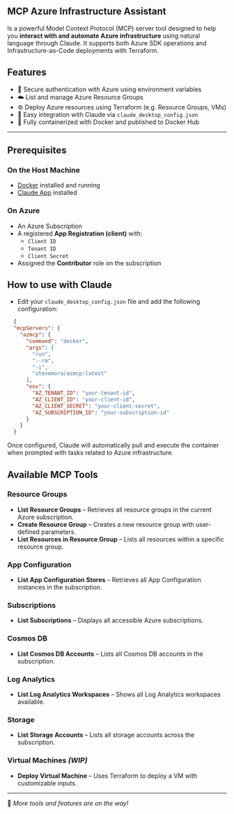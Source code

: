 ## MCP Azure Infrastructure Assistant

Is a powerful Model Context Protocol (MCP) server tool designed to help you **interact with and automate Azure infrastructure** 
using natural language through Claude. It supports both Azure SDK operations and Infrastructure-as-Code deployments with Terraform.

## Features

- 🔐 Secure authentication with Azure using environment variables
- ☁️ List and manage Azure Resource Groups
- ⚙️ Deploy Azure resources using Terraform (e.g. Resource Groups, VMs)
- 🤖 Easy integration with Claude via `claude_desktop_config.json`
- 🐳 Fully containerized with Docker and published to Docker Hub

---

##  Prerequisites

### On the Host Machine
- [Docker](https://www.docker.com/) installed and running
- [Claude App](https://claude.ai/download) installed

### On Azure
- An Azure Subscription
- A registered **App Registration (client)** with:
  - `Client ID`
  - `Tenant ID`
  - `Client Secret`
- Assigned the **Contributor** role on the subscription

## How to use with Claude
- Edit your `claude_desktop_config.json` file and add the following configuration:
```json
  {
  "mcpServers": {
    "azmcp": {
      "command": "docker",
      "args": [
        "run",
        "--rm",
        "-i",
        "stevemora/azmcp:latest"
      ],
      "env": {
        "AZ_TENANT_ID": "your-tenant-id",
        "AZ_CLIENT_ID": "your-client-id",
        "AZ_CLIENT_SECRET": "your-client-secret",
        "AZ_SUBSCRIPTION_ID": "your-subscription-id"
      }
    }
  }
```
Once configured, Claude will automatically pull and execute the container when prompted with tasks related to Azure infrastructure.

## Available MCP Tools
### Resource Groups
- **List Resource Groups** – Retrieves all resource groups in the current Azure subscription.
- **Create Resource Group** – Creates a new resource group with user-defined parameters.
- **List Resources in Resource Group** – Lists all resources within a specific resource group.

### App Configuration
- **List App Configuration Stores** – Retrieves all App Configuration instances in the subscription.

### Subscriptions
- **List Subscriptions** – Displays all accessible Azure subscriptions.

### Cosmos DB
- **List Cosmos DB Accounts** – Lists all Cosmos DB accounts in the subscription.

### Log Analytics
- **List Log Analytics Workspaces** – Shows all Log Analytics workspaces available.

### Storage
- **List Storage Accounts** – Lists all storage accounts across the subscription.

### Virtual Machines *(WIP)*
- **Deploy Virtual Machine** – Uses Terraform to deploy a VM with customizable inputs.

---

🔧 *More tools and features are on the way!*
